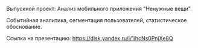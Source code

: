 Выпускной проект: Анализ мобильного приложения "Ненужные вещи".

Событийная аналитика, сегментация пользователей, статистическое обоснование.

Ссылка на презентацию: https://disk.yandex.ru/i/1ihcNs0PnjXe8Q
